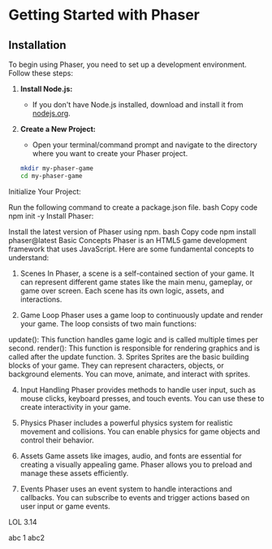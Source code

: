 # Getting Started with Phaser

## Installation

To begin using Phaser, you need to set up a development environment. Follow these steps:

1. **Install Node.js:**
   - If you don't have Node.js installed, download and install it from [nodejs.org](https://nodejs.org/).

2. **Create a New Project:**
   - Open your terminal/command prompt and navigate to the directory where you want to create your Phaser project.

   ```bash
   mkdir my-phaser-game
   cd my-phaser-game
Initialize Your Project:

Run the following command to create a package.json file.
bash
Copy code
npm init -y
Install Phaser:

Install the latest version of Phaser using npm.
bash
Copy code
npm install phaser@latest
Basic Concepts
Phaser is an HTML5 game development framework that uses JavaScript. Here are some fundamental concepts to understand:

1. Scenes
In Phaser, a scene is a self-contained section of your game. It can represent different game states like the main menu, gameplay, or game over screen. Each scene has its own logic, assets, and interactions.

2. Game Loop
Phaser uses a game loop to continuously update and render your game. The loop consists of two main functions:

update(): This function handles game logic and is called multiple times per second.
render(): This function is responsible for rendering graphics and is called after the update function.
3. Sprites
Sprites are the basic building blocks of your game. They can represent characters, objects, or background elements. You can move, animate, and interact with sprites.

4. Input Handling
Phaser provides methods to handle user input, such as mouse clicks, keyboard presses, and touch events. You can use these to create interactivity in your game.

5. Physics
Phaser includes a powerful physics system for realistic movement and collisions. You can enable physics for game objects and control their behavior.

6. Assets
Game assets like images, audio, and fonts are essential for creating a visually appealing game. Phaser allows you to preload and manage these assets efficiently.

7. Events
Phaser uses an event system to handle interactions and callbacks. You can subscribe to events and trigger actions based on user input or game events.

LOL 3.14

abc 1
abc2